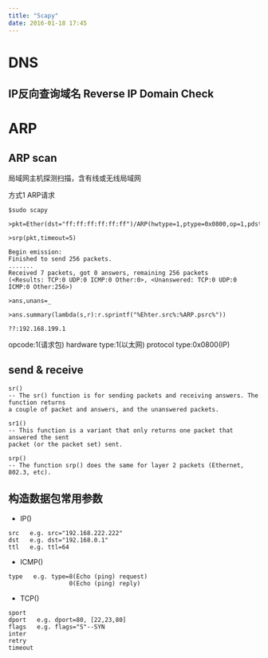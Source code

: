 ```yaml
---
title: "Scapy"
date: 2016-01-18 17:45
---
```


# DNS

## IP反向查询域名 Reverse IP Domain Check

# ARP

## ARP scan

局域网主机探测扫描，含有线或无线局域网

方式1 ARP请求

```
$sudo scapy

>pkt=Ether(dst="ff:ff:ff:ff:ff:ff")/ARP(hwtype=1,ptype=0x0800,op=1,pdst="192.168.199.0/24")

>srp(pkt,timeout=5)

Begin emission:
Finished to send 256 packets.
.......
Received 7 packets, got 0 answers, remaining 256 packets
(<Results: TCP:0 UDP:0 ICMP:0 Other:0>, <Unanswered: TCP:0 UDP:0 ICMP:0 Other:256>)

>ans,unans=_

>ans.summary(lambda(s,r):r.sprintf("%Ehter.src%:%ARP.psrc%"))

??:192.168.199.1
```

opcode:1(请求包)
hardware type:1(以太网)
protocol type:0x0800(IP)


## send & receive

```
sr()
-- The sr() function is for sending packets and receiving answers. The function returns
a couple of packet and answers, and the unanswered packets.

sr1() 
-- This function is a variant that only returns one packet that answered the sent
packet (or the packet set) sent.

srp()
-- The function srp() does the same for layer 2 packets (Ethernet, 802.3, etc).
```

## 构造数据包常用参数

* IP()

```
src   e.g. src="192.168.222.222"
dst   e.g. dst="192.168.0.1"
ttl   e.g. ttl=64 
```

* ICMP()

```
type   e.g. type=8(Echo (ping) request)
                 0(Echo (ping) reply)
```

* TCP()

```
sport
dport   e.g. dport=80, [22,23,80]
flags   e.g. flags="S"--SYN
inter
retry
timeout
```